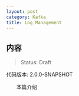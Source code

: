 ```yaml
---
layout: post
category: Kafka
title: Log Management
---
```


## 内容 
>Status: Draft

  代码版本: 2.0.0-SNAPSHOT

　　本篇介绍